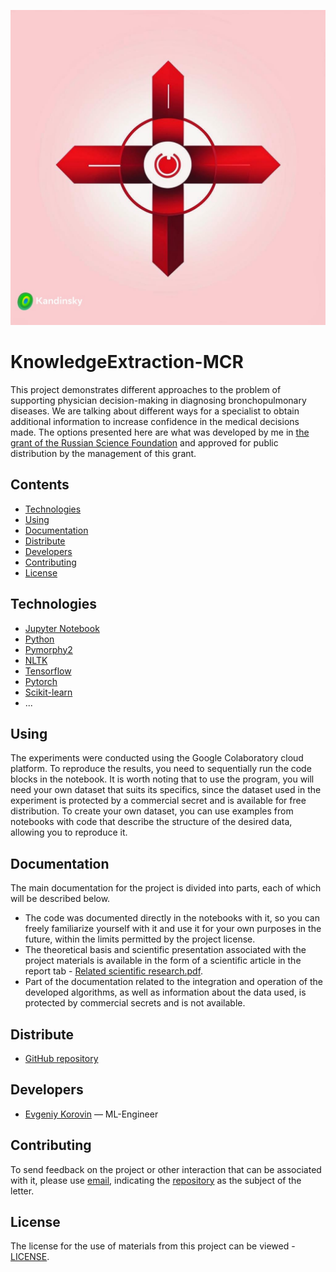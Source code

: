 <a><img src="Data/poster.jpg"></a>
# KnowledgeExtraction-MCR
This project demonstrates different approaches to the problem of supporting physician decision-making in diagnosing bronchopulmonary diseases. We are talking about different ways for a specialist to obtain additional information to increase confidence in the medical decisions made. The options presented here are what was developed by me in [the grant of the Russian Science Foundation](https://rscf.ru/project/22-19-00471/) and approved for public distribution by the management of this grant.

## Сontents
- [Technologies](#technologies)
- [Using](#using)
- [Documentation](#documentation)
- [Distribute](#distribute)
- [Developers](#developers)
- [Contributing](#contributing)
- [License](#license)

## Technologies
- [Jupyter Notebook](https://jupyter.org/)
- [Python](https://www.python.org/)
- [Pymorphy2](https://pymorphy2.readthedocs.io/en/stable/)
- [NLTK](https://www.nltk.org/)
- [Tensorflow](https://www.tensorflow.org/)
- [Pytorch](https://pytorch.org/)
- [Scikit-learn](https://scikit-learn.org/stable/)
- ...

## Using
The experiments were conducted using the Google Colaboratory cloud platform. To reproduce the results, you need to sequentially run the code blocks in the notebook. It is worth noting that to use the program, you will need your own dataset that suits its specifics, since the dataset used in the experiment is protected by a commercial secret and is available for free distribution. To create your own dataset, you can use examples from notebooks with code that describe the structure of the desired data, allowing you to reproduce it.

## Documentation
The main documentation for the project is divided into parts, each of which will be described below.

* The code was documented directly in the notebooks with it, so you can freely familiarize yourself with it and use it for your own purposes in the future, within the limits permitted by the project license.
* The theoretical basis and scientific presentation associated with the project materials is available in the form of a scientific article in the report tab - [Related scientific research.pdf](https://github.com/EvgeniyKorovin1/KnowledgeExtraction-MCR/blob/main/Report/Related%20scientific%20research.pdf).
* Part of the documentation related to the integration and operation of the developed algorithms, as well as information about the data used, is protected by commercial secrets and is not available.

## Distribute
- [GitHub repository](https://github.com/EvgeniyKorovin1/KnowledgeExtraction-MCR)

## Developers
- [Evgeniy Korovin](https://github.com/EvgeniyKorovin1) — ML-Engineer

## Contributing
To send feedback on the project or other interaction that can be associated with it, please use [email](https://mail.google.com/mail/?view=cm&fs=1&to=korovinevgeniyalexeyevich@gmail.com&su=KnowledgeExtraction-MCR), indicating the [repository](https://github.com/EvgeniyKorovin1/KnowledgeExtraction-MCR) as the subject of the letter.

## License
The license for the use of materials from this project can be viewed - [LICENSE](LICENSE).
